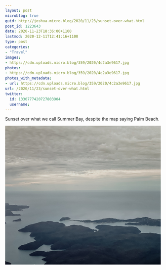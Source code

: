 ```yaml
---
layout: post
microblog: true
guid: http://joshua.micro.blog/2020/11/23/sunset-over-what.html
post_id: 1223643
date: 2020-11-23T18:36:00+1100
lastmod: 2020-12-11T12:41:16+1100
type: post
categories:
- "Travel"
images:
- https://cdn.uploads.micro.blog/359/2020/4c2a3e9617.jpg
photos:
- https://cdn.uploads.micro.blog/359/2020/4c2a3e9617.jpg
photos_with_metadata:
- url: https://cdn.uploads.micro.blog/359/2020/4c2a3e9617.jpg
url: /2020/11/23/sunset-over-what.html
twitter:
  id: 1330777420727803904
  username: 
---
```

Sunset over what we call Summer Bay, despite the map saying Palm Beach.

<img src="uploads/2020/4c2a3e9617.jpg" width="600" height="449" alt="" />
